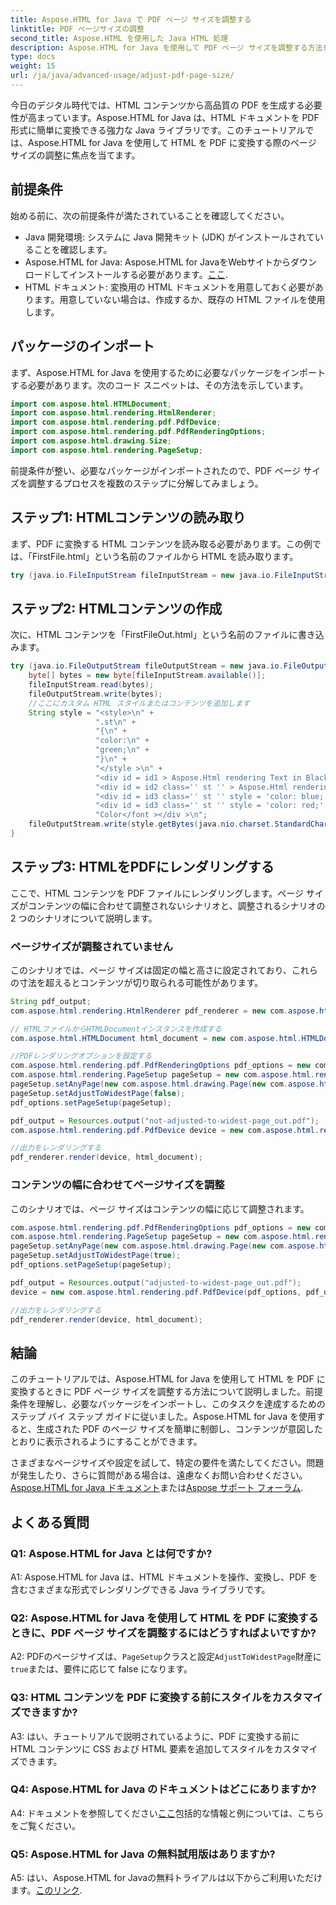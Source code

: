 ```yaml
---
title: Aspose.HTML for Java で PDF ページ サイズを調整する
linktitle: PDF ページサイズの調整
second_title: Aspose.HTML を使用した Java HTML 処理
description: Aspose.HTML for Java を使用して PDF ページ サイズを調整する方法を学びます。HTML から高品質の PDF を簡単に作成します。ページ サイズを効果的に制御します。
type: docs
weight: 15
url: /ja/java/advanced-usage/adjust-pdf-page-size/
---
```


今日のデジタル時代では、HTML コンテンツから高品質の PDF を生成する必要性が高まっています。Aspose.HTML for Java は、HTML ドキュメントを PDF 形式に簡単に変換できる強力な Java ライブラリです。このチュートリアルでは、Aspose.HTML for Java を使用して HTML を PDF に変換する際のページ サイズの調整に焦点を当てます。

## 前提条件

始める前に、次の前提条件が満たされていることを確認してください。

- Java 開発環境: システムに Java 開発キット (JDK) がインストールされていることを確認します。
-  Aspose.HTML for Java: Aspose.HTML for JavaをWebサイトからダウンロードしてインストールする必要があります。[ここ](https://releases.aspose.com/html/java/).
- HTML ドキュメント: 変換用の HTML ドキュメントを用意しておく必要があります。用意していない場合は、作成するか、既存の HTML ファイルを使用します。

## パッケージのインポート

まず、Aspose.HTML for Java を使用するために必要なパッケージをインポートする必要があります。次のコード スニペットは、その方法を示しています。

```java
import com.aspose.html.HTMLDocument;
import com.aspose.html.rendering.HtmlRenderer;
import com.aspose.html.rendering.pdf.PdfDevice;
import com.aspose.html.rendering.pdf.PdfRenderingOptions;
import com.aspose.html.drawing.Size;
import com.aspose.html.rendering.PageSetup;
```

前提条件が整い、必要なパッケージがインポートされたので、PDF ページ サイズを調整するプロセスを複数のステップに分解してみましょう。

## ステップ1: HTMLコンテンツの読み取り

まず、PDF に変換する HTML コンテンツを読み取る必要があります。この例では、「FirstFile.html」という名前のファイルから HTML を読み取ります。

```java
try (java.io.FileInputStream fileInputStream = new java.io.FileInputStream(Resources.input("FirstFile.html"))) {
```

## ステップ2: HTMLコンテンツの作成

次に、HTML コンテンツを「FirstFileOut.html」という名前のファイルに書き込みます。

```java
try (java.io.FileOutputStream fileOutputStream = new java.io.FileOutputStream(Resources.output("FirstFileOut.html"))) {
    byte[] bytes = new byte[fileInputStream.available()];
    fileInputStream.read(bytes);
    fileOutputStream.write(bytes);
    //ここにカスタム HTML スタイルまたはコンテンツを追加します
    String style = "<style>\n" +
                   ".st\n" +
                   "{\n" +
                   "color:\n" +
                   "green;\n" +
                   "}\n" +
                   "</style >\n" +
                   "<div id = id1 > Aspose.Html rendering Text in Black Color</div >\n" +
                   "<div id = id2 class='' st '' > Aspose.Html rendering Text in Green Color</div >\n" +
                   "<div id = id3 class='' st '' style = 'color: blue;' > Aspose.Html rendering Text in Blue Color</div >\n" +
                   "<div id = id3 class='' st '' style = 'color: red;' ><font face = 'Arial' > Aspose.Html rendering Text in Red\n" +
                   "Color</font ></div >\n";
    fileOutputStream.write(style.getBytes(java.nio.charset.StandardCharsets.UTF_8));
}
```

## ステップ3: HTMLをPDFにレンダリングする

ここで、HTML コンテンツを PDF ファイルにレンダリングします。ページ サイズがコンテンツの幅に合わせて調整されないシナリオと、調整されるシナリオの 2 つのシナリオについて説明します。

### ページサイズが調整されていません

このシナリオでは、ページ サイズは固定の幅と高さに設定されており、これらの寸法を超えるとコンテンツが切り取られる可能性があります。

```java
String pdf_output;
com.aspose.html.rendering.HtmlRenderer pdf_renderer = new com.aspose.html.rendering.HtmlRenderer();

// HTMLファイルからHTMLDocumentインスタンスを作成する
com.aspose.html.HTMLDocument html_document = new com.aspose.html.HTMLDocument(Resources.output("FirstFileOut.html"));

//PDFレンダリングオプションを設定する
com.aspose.html.rendering.pdf.PdfRenderingOptions pdf_options = new com.aspose.html.rendering.pdf.PdfRenderingOptions();
com.aspose.html.rendering.PageSetup pageSetup = new com.aspose.html.rendering.PageSetup();
pageSetup.setAnyPage(new com.aspose.html.drawing.Page(new com.aspose.html.drawing.Size(100, 100)));
pageSetup.setAdjustToWidestPage(false);
pdf_options.setPageSetup(pageSetup);

pdf_output = Resources.output("not-adjusted-to-widest-page_out.pdf");
com.aspose.html.rendering.pdf.PdfDevice device = new com.aspose.html.rendering.pdf.PdfDevice(pdf_options, pdf_output);

//出力をレンダリングする
pdf_renderer.render(device, html_document);
```

### コンテンツの幅に合わせてページサイズを調整

このシナリオでは、ページ サイズはコンテンツの幅に応じて調整されます。

```java
com.aspose.html.rendering.pdf.PdfRenderingOptions pdf_options = new com.aspose.html.rendering.pdf.PdfRenderingOptions();
com.aspose.html.rendering.PageSetup pageSetup = new com.aspose.html.rendering.PageSetup();
pageSetup.setAnyPage(new com.aspose.html.drawing.Page(new com.aspose.html.drawing.Size(100, 100)));
pageSetup.setAdjustToWidestPage(true);
pdf_options.setPageSetup(pageSetup);

pdf_output = Resources.output("adjusted-to-widest-page_out.pdf");
device = new com.aspose.html.rendering.pdf.PdfDevice(pdf_options, pdf_output);

//出力をレンダリングする
pdf_renderer.render(device, html_document);
```

## 結論

このチュートリアルでは、Aspose.HTML for Java を使用して HTML を PDF に変換するときに PDF ページ サイズを調整する方法について説明しました。前提条件を理解し、必要なパッケージをインポートし、このタスクを達成するためのステップ バイ ステップ ガイドに従いました。Aspose.HTML for Java を使用すると、生成された PDF のページ サイズを簡単に制御し、コンテンツが意図したとおりに表示されるようにすることができます。

さまざまなページサイズや設定を試して、特定の要件を満たしてください。問題が発生したり、さらに質問がある場合は、遠慮なくお問い合わせください。[Aspose.HTML for Java ドキュメント](https://reference.aspose.com/html/java/)または[Aspose サポート フォーラム](https://forum.aspose.com/).

## よくある質問

### Q1: Aspose.HTML for Java とは何ですか?

A1: Aspose.HTML for Java は、HTML ドキュメントを操作、変換し、PDF を含むさまざまな形式でレンダリングできる Java ライブラリです。

### Q2: Aspose.HTML for Java を使用して HTML を PDF に変換するときに、PDF ページ サイズを調整するにはどうすればよいですか?

 A2: PDFのページサイズは、`PageSetup`クラスと設定`AdjustToWidestPage`財産に`true`または、要件に応じて false になります。

### Q3: HTML コンテンツを PDF に変換する前にスタイルをカスタマイズできますか?

A3: はい、チュートリアルで説明されているように、PDF に変換する前に HTML コンテンツに CSS および HTML 要素を追加してスタイルをカスタマイズできます。

### Q4: Aspose.HTML for Java のドキュメントはどこにありますか?

 A4: ドキュメントを参照してください[ここ](https://reference.aspose.com/html/java/)包括的な情報と例については、こちらをご覧ください。

### Q5: Aspose.HTML for Java の無料試用版はありますか?

 A5: はい、Aspose.HTML for Javaの無料トライアルは以下からご利用いただけます。[このリンク](https://releases.aspose.com/).